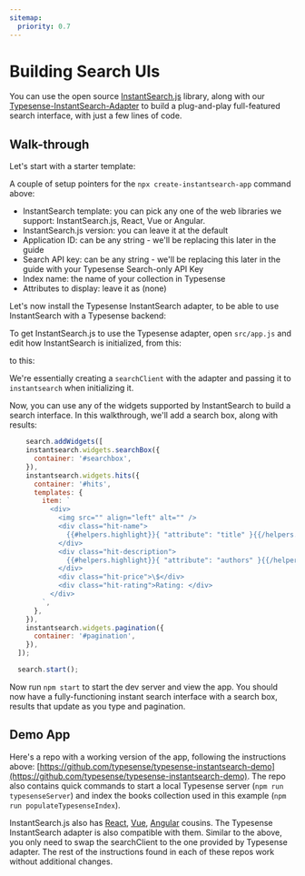 ```yaml
---
sitemap:
  priority: 0.7
---
```


# Building Search UIs
You can use the open source [InstantSearch.js](https://github.com/algolia/instantsearch.js) library, along with our [Typesense-InstantSearch-Adapter](https://github.com/typesense/typesense-instantsearch-adapter) to build a plug-and-play full-featured search interface, with just a few lines of code.

## Walk-through

Let's start with a starter template:

<Tabs :tabs="['Shell']">
  <template v-slot:Shell>

```bash
$ npx create-instantsearch-app typesense-instantsearch-demo

Creating a new InstantSearch app in typesense-instantsearch-demo.

? InstantSearch template InstantSearch.js
? InstantSearch.js version 4.5.0
? Application ID typesense
? Search API key typesense_search_only_api_key
? Index name books
? Attributes to display
  Used to generate the default result template

📦  Installing dependencies...

yarn install v1.22.0
info No lockfile found.
[1/4] 🔍  Resolving packages...
[2/4] 🚚  Fetching packages...
[3/4] 🔗  Linking dependencies...
[4/4] 🔨  Building fresh packages...
success Saved lockfile.
✨  Done in 24.73s.

🎉  Created typesense-instantsearch-demo at typesense-instantsearch-demo.

Begin by typing:

  cd typesense-instantsearch-demo
  yarn start

⚡️  Start building something awesome!
```

  </template>
</Tabs>

A couple of setup pointers for the `npx create-instantsearch-app` command above:
* InstantSearch template: you can pick any one of the web libraries we support: InstantSearch.js, React, Vue or Angular.
* InstantSearch.js version: you can leave it at the default
* Application ID: can be any string - we'll be replacing this later in the guide
* Search API key: can be any string - we'll be replacing this later in the guide with your Typesense Search-only API Key
* Index name: the name of your collection in Typesense
* Attributes to display: leave it as (none)

Let's now install the Typesense InstantSearch adapter, to be able to use InstantSearch with a Typesense backend:

<Tabs :tabs="['Shell']">
  <template v-slot:Shell>

```bash
$ npm install --save typesense-instantsearch-adapter
```

  </template>
</Tabs>

To get InstantSearch.js to use the Typesense adapter, open `src/app.js` and edit how InstantSearch is initialized, from this:

<Tabs :tabs="['JavaScript']">
  <template v-slot:JavaScript>

```js
const searchClient = algoliasearch('typesense', 'typesense_search_only_api_key');

const search = instantsearch({
  indexName: 'books',
  searchClient,
});
```

  </template>
</Tabs>

to this:

<Tabs :tabs="['JavaScript']">
  <template v-slot:JavaScript>

```js
import TypesenseInstantSearchAdapter from "typesense-instantsearch-adapter";

const typesenseInstantsearchAdapter = new TypesenseInstantSearchAdapter({
  server: {
    apiKey: "abcd", // Be sure to use the search-only-api-key
    nodes: [
      {
        host: "localhost",
        port: "8108",
        protocol: "http"
      }
    ]
  },
  // The following parameters are directly passed to Typesense's search API endpoint.
  //  So you can pass any parameters supported by the search endpoint below.
  //  queryBy is required.
  additionalSearchParameters: {
    queryBy: "title,authors"
  }
});
const searchClient = typesenseInstantsearchAdapter.searchClient;

const search = instantsearch({
  searchClient,
  indexName: "books"
});
```

  </template>
</Tabs>

We're essentially creating a `searchClient` with the adapter and passing it to `instantsearch` when initializing it.

Now, you can use any of the widgets supported by InstantSearch to build a search interface. In this walkthrough, we'll add a search box, along with results:

```js
    search.addWidgets([
    instantsearch.widgets.searchBox({
      container: '#searchbox',
    }),
    instantsearch.widgets.hits({
      container: '#hits',
      templates: {
        item: `
          <div>
            <img src="" align="left" alt="" />
            <div class="hit-name">
              {{#helpers.highlight}}{ "attribute": "title" }{{/helpers.highlight}}
            </div>
            <div class="hit-description">
              {{#helpers.highlight}}{ "attribute": "authors" }{{/helpers.highlight}}
            </div>
            <div class="hit-price">\$</div>
            <div class="hit-rating">Rating: </div>
          </div>
        `,
      },
    }),
    instantsearch.widgets.pagination({
      container: '#pagination',
    }),
  ]);

  search.start();
```

Now run `npm start` to start the dev server and view the app. You should now have a fully-functioning instant search interface with a search box, results that update as you type and pagination.


## Demo App
Here's a repo with a working version of the app, following the instructions above: [https://github.com/typesense/typesense-instantsearch-demo](https://github.com/typesense/typesense-instantsearch-demo). The repo also contains quick commands to start a local Typesense server (`npm run typesenseServer`) and index the books collection used in this example (`npm run populateTypesenseIndex`).

InstantSearch.js also has [React](https://github.com/algolia/react-instantsearch), [Vue](https://github.com/algolia/vue-instantsearch), [Angular](https://github.com/algolia/angular-instantsearch) cousins. The Typesense InstantSearch adapter is also compatible with them. Similar to the above, you only need to swap the searchClient to the one provided by Typesense adapter. The rest of the instructions found in each of these repos work without additional changes.
